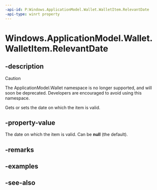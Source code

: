 ```yaml
---
-api-id: P:Windows.ApplicationModel.Wallet.WalletItem.RelevantDate
-api-type: winrt property
---
```


<!-- Property syntax
public Windows.Foundation.IReference<Windows.Foundation.DateTime> RelevantDate { get;  set; }
-->

# Windows.ApplicationModel.Wallet.WalletItem.RelevantDate

## -description
> [!CAUTION]
> The ApplicationModel.Wallet namespace is no longer supported, and will soon be deprecated. Developers are encouraged to avoid using this namespace.

Gets or sets the date on which the item is valid.

## -property-value
The date on which the item is valid. Can be **null** (the default).

## -remarks

## -examples

## -see-also
